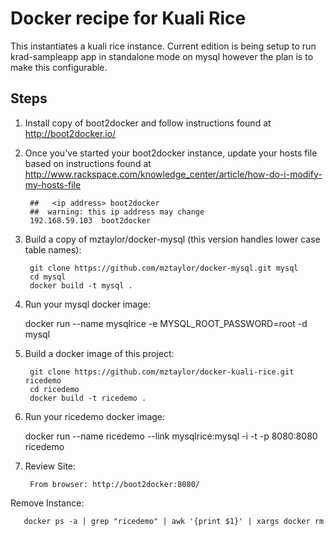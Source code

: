 # Docker recipe for Kuali Rice

This instantiates a kuali rice instance.  Current edition is being setup to 
run krad-sampleapp app in standalone mode on mysql however the plan is to make this configurable.



Steps
---

1. Install copy of boot2docker and follow instructions found at http://boot2docker.io/
		 
2. Once you've started your boot2docker instance, update your hosts file based on instructions found at 
http://www.rackspace.com/knowledge_center/article/how-do-i-modify-my-hosts-file
		
		##   <ip address> boot2docker
		##  warning: this ip address may change
		192.168.59.103  boot2docker    


3. Build a copy of mztaylor/docker-mysql (this version handles lower case table names):

		git clone https://github.com/mztaylor/docker-mysql.git mysql
		cd mysql
        docker build -t mysql .

4. Run your mysql docker image:

	docker run --name mysqlrice -e MYSQL_ROOT_PASSWORD=root -d mysql

5. Build a docker image of this project:

		git clone https://github.com/mztaylor/docker-kuali-rice.git ricedemo
		cd ricedemo
        docker build -t ricedemo .

6. Run your  ricedemo docker image:

	docker run --name ricedemo --link mysqlrice:mysql -i -t -p 8080:8080 ricedemo

7. Review Site:

        From browser: http://boot2docker:8080/

Remove Instance:

       docker ps -a | grep "ricedemo" | awk '{print $1}' | xargs docker rm
